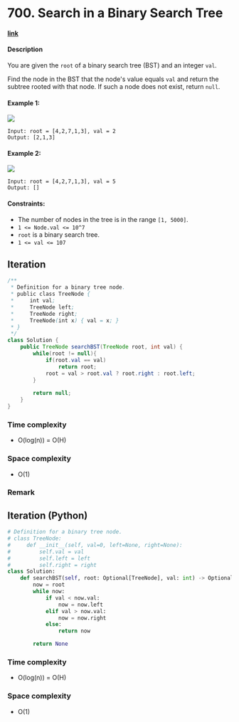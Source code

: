 # 700. Search in a Binary Search Tree

#### [link](https://leetcode.com/problems/XXX/description/) 

#### Description
You are given the `root` of a binary search tree (BST) and an integer `val`.

Find the node in the BST that the node's value equals `val` and return the subtree rooted with that node. If such a node does not exist, return `null`.

#### Example 1:
![](https://assets.leetcode.com/uploads/2021/01/12/tree1.jpg)
```
Input: root = [4,2,7,1,3], val = 2
Output: [2,1,3]
```

#### Example 2:
![](https://assets.leetcode.com/uploads/2021/01/12/tree2.jpg)
```
Input: root = [4,2,7,1,3], val = 5
Output: []
```

#### Constraints:
* The number of nodes in the tree is in the range `[1, 5000]`.
* `1 <= Node.val <= 10^7`
* `root` is a binary search tree.
* `1 <= val <= 107`

## Iteration
```java
/**
 * Definition for a binary tree node.
 * public class TreeNode {
 *     int val;
 *     TreeNode left;
 *     TreeNode right;
 *     TreeNode(int x) { val = x; }
 * }
 */
class Solution {
    public TreeNode searchBST(TreeNode root, int val) {
        while(root != null){
            if(root.val == val)
                return root;
            root = val > root.val ? root.right : root.left;
        }
        
        return null;
    }
}
```

### Time complexity
* O(log(n)) = O(H)
### Space complexity
* O(1)
### Remark

## Iteration (Python)
```python
# Definition for a binary tree node.
# class TreeNode:
#     def __init__(self, val=0, left=None, right=None):
#         self.val = val
#         self.left = left
#         self.right = right
class Solution:
    def searchBST(self, root: Optional[TreeNode], val: int) -> Optional[TreeNode]:
        now = root
        while now:
            if val < now.val:
                now = now.left
            elif val > now.val:
                now = now.right
            else:
                return now

        return None
```
### Time complexity
* O(log(n)) = O(H)
### Space complexity
* O(1)
